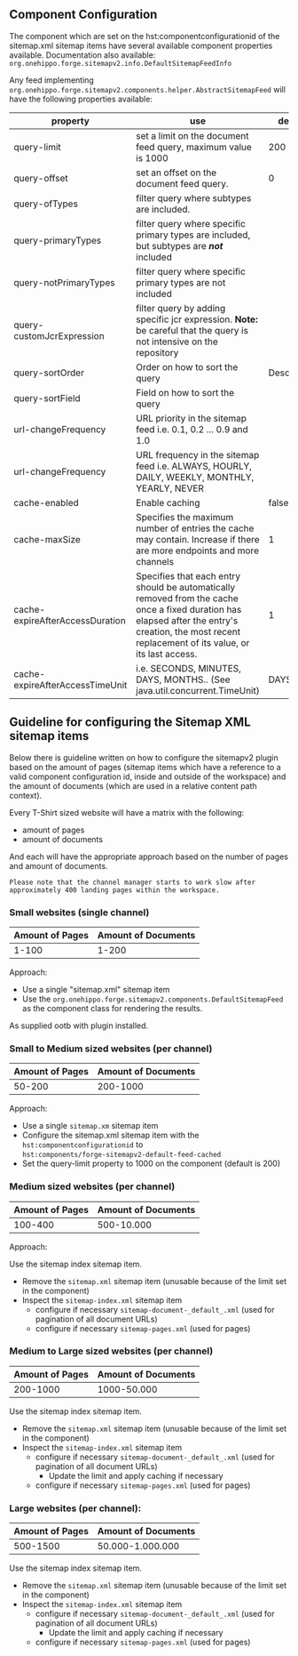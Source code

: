 ## Component Configuration

The component which are set on the hst:componentconfigurationid of the sitemap.xml sitemap items have several available component properties available. Documentation also available: `org.onehippo.forge.sitemapv2.info.DefaultSitemapFeedInfo`

Any feed implementing `org.onehippo.forge.sitemapv2.components.helper.AbstractSitemapFeed` will have the following properties available:

| property | use | default |
|--|--|--|
| query-limit  | set a limit on the document feed query, maximum value is 1000  | 200 |
| query-offset | set an offset on the document feed query. | 0
| query-ofTypes | filter query where subtypes are included. |
| query-primaryTypes | filter query where specific primary types are included, but subtypes are ***not*** included |
| query-notPrimaryTypes | filter query where specific primary types are not included |
| query-customJcrExpression | filter query by adding specific jcr expression. **Note:** be careful that the query is not intensive on the repository
| query-sortOrder | Order on how to sort the query | Descending
| query-sortField | Field on how to sort the query |
| url-changeFrequency | URL priority in the sitemap feed i.e. 0.1, 0.2 ... 0.9 and 1.0 |
| url-changeFrequency | URL frequency in the sitemap feed i.e. ALWAYS, HOURLY, DAILY, WEEKLY, MONTHLY, YEARLY, NEVER |
| cache-enabled | Enable caching | false
| cache-maxSize | Specifies the maximum number of entries the cache may contain. Increase if there are more endpoints and more channels | 1
| cache-expireAfterAccessDuration | Specifies that each entry should be automatically removed from the cache once a fixed duration has elapsed after the entry's creation, the most recent replacement of its value, or its last access. | 1
| cache-expireAfterAccessTimeUnit | i.e. SECONDS, MINUTES, DAYS, MONTHS.. (See java.util.concurrent.TimeUnit) | DAYS


## Guideline for configuring the Sitemap XML sitemap items  
  
  Below there is guideline written on how to configure the sitemapv2 plugin based on the amount of pages (sitemap items which have a reference to a valid component configuration id, inside and outside of the workspace) and the amount of documents (which are used in a relative content path context).
  
  Every T-Shirt sized website will have a matrix with the following:
  
- amount of pages  
- amount of documents  

And each will have the appropriate approach based on the number of pages and amount of documents.

    Please note that the channel manager starts to work slow after approximately 400 landing pages within the workspace.
  
### Small websites (single channel)  
  
| Amount of Pages | Amount of Documents  |  
|--|--|  
| 1-100 | 1-200  |  
  
Approach:  
  
- Use a single "sitemap.xml" sitemap item  
- Use the `org.onehippo.forge.sitemapv2.components.DefaultSitemapFeed` as the component class for rendering the results.  

As supplied ootb with plugin installed.
   
### Small to Medium sized websites (per channel)  
  
| Amount of Pages | Amount of Documents  |  
|--|--|  
| 50-200 | 200-1000  |  
  
Approach:  
  
- Use a single `sitemap.xm` sitemap item  
- Configure the sitemap.xml sitemap item with the `hst:componentconfigurationid` to   
`hst:components/forge-sitemapv2-default-feed-cached`
- Set the query-limit property to 1000 on the component (default is 200)

  
### Medium sized websites (per channel)  
  
| Amount of Pages | Amount of Documents  |  
|--|--|  
| 100-400 | 500-10.000  |  
  
Approach:  

Use the sitemap index sitemap item.

- Remove the `sitemap.xml` sitemap item (unusable because of the limit set in the component)
- Inspect the `sitemap-index.xml` sitemap item 
	 - configure if necessary  `sitemap-document-_default_.xml` (used for pagination of all document URLs)
	 - configure if necessary `sitemap-pages.xml` (used for pages)
  
### Medium to Large sized websites (per channel)  
  
| Amount of Pages | Amount of Documents  |  
|--|--|  
| 200-1000 | 1000-50.000  |  

Use the sitemap index sitemap item.

- Remove the `sitemap.xml` sitemap item (unusable because of the limit set in the component)
- Inspect the `sitemap-index.xml` sitemap item 
	 - configure if necessary  `sitemap-document-_default_.xml` (used for pagination of all document URLs)
		 - Update the limit and apply caching if necessary
	 - configure if necessary `sitemap-pages.xml` (used for pages)
  
### Large websites (per channel):  
  
| Amount of Pages | Amount of Documents  |  
|--|--|  
| 500-1500 | 50.000-1.000.000  |

Use the sitemap index sitemap item.

- Remove the `sitemap.xml` sitemap item (unusable because of the limit set in the component)
- Inspect the `sitemap-index.xml` sitemap item 
	 - configure if necessary  `sitemap-document-_default_.xml` (used for pagination of all document URLs)
		 - Update the limit and apply caching if necessary
	 - configure if necessary `sitemap-pages.xml` (used for pages)